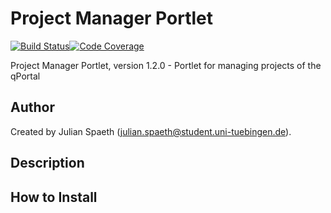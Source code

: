 # Project Manager Portlet

[![Build Status](https://travis-ci.com/qbicsoftware/project-manager-portlet.svg?branch=master)](https://travis-ci.com/qbicsoftware/project-manager-portlet)[![Code Coverage]( https://codecov.io/gh/qbicsoftware/project-manager-portlet/branch/master/graph/badge.svg)](https://codecov.io/gh/qbicsoftware/project-manager-portlet)

Project Manager Portlet, version 1.2.0 - Portlet for managing projects of the qPortal

## Author

Created by Julian Spaeth (julian.spaeth@student.uni-tuebingen.de).

## Description

## How to Install
